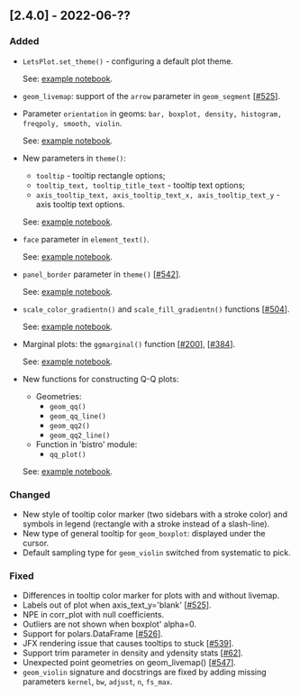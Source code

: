 ## [2.4.0] - 2022-06-??

### Added

- `LetsPlot.set_theme()` - configuring a default plot theme.

  See: [example notebook](https://nbviewer.jupyter.org/github/JetBrains/lets-plot/blob/master/docs/f-22b/default_theme.ipynb).

- `geom_livemap`: support of the `arrow` parameter in `geom_segment` [[#525](https://github.com/JetBrains/lets-plot/issues/131)].
      
- Parameter `orientation` in geoms: `bar, boxplot, density, histogram, freqpoly, smooth, violin`.

  See: [example notebook](https://nbviewer.org/github/JetBrains/lets-plot/blob/master/docs/f-22b/y_orientation.ipynb).

- New parameters in `theme()`:
  - `tooltip` - tooltip rectangle options;
  - `tooltip_text, tooltip_title_text` - tooltip text options;
  - `axis_tooltip_text, axis_tooltip_text_x, axis_tooltip_text_y` - axis tooltip text options.
  
  See: [example notebook](https://nbviewer.org/github/JetBrains/lets-plot/blob/master/docs/f-22b/tooltips_theme.ipynb).

- `face` parameter in `element_text()`.
    
  See: [example notebook](https://nbviewer.org/github/JetBrains/lets-plot/blob/master/docs/f-22b/set_font_faces.ipynb).

- `panel_border` parameter in `theme()` [[#542](https://github.com/JetBrains/lets-plot/issues/542)].
  
  See: [example notebook](https://nbviewer.org/github/JetBrains/lets-plot/blob/master/docs/f-22b/panel_border.ipynb).
  
- `scale_color_gradientn()` and `scale_fill_gradientn()` functions [[#504](https://github.com/JetBrains/lets-plot/issues/504)].

  See: [example notebook](https://nbviewer.org/github/JetBrains/lets-plot/blob/master/docs/f-22b/scale_%28color_fill%29_gradientn.ipynb).
         
- Marginal plots: the `ggmarginal()` function [[#200](https://github.com/JetBrains/lets-plot/issues/200)],
[[#384](https://github.com/JetBrains/lets-plot/issues/384)]. 

  See: [example notebook](https://nbviewer.org/github/JetBrains/lets-plot/blob/master/docs/f-22b/marginal_layers.ipynb).

- New functions for constructing Q-Q plots:
  - Geometries: 
    - `geom_qq()`
    - `geom_qq_line()`
    - `geom_qq2()`
    - `geom_qq2_line()`
  - Function in 'bistro' module:
    - `qq_plot()`

  See: [example notebook](https://nbviewer.org/github/JetBrains/lets-plot/blob/master/docs/f-22b/qq_plots.ipynb).

### Changed

- New style of tooltip color marker (two sidebars with a stroke color)
  and symbols in legend (rectangle with a stroke instead of a slash-line).
- New type of general tooltip for `geom_boxplot`: displayed under the cursor.
- Default sampling type for `geom_violin` switched from systematic to pick.

### Fixed

- Differences in tooltip color marker for plots with and without livemap.
- Labels out of plot when axis_text_y='blank' [[#525](https://github.com/JetBrains/lets-plot/issues/525)].
- NPE in corr_plot with null coefficients.
- Outliers are not shown when boxplot' alpha=0.
- Support for polars.DataFrame [[#526](https://github.com/JetBrains/lets-plot/issues/526)].
- JFX rendering issue that causes tooltips to stuck [[#539](https://github.com/JetBrains/lets-plot/issues/539)].
- Support trim parameter in density and ydensity stats [[#62](https://github.com/JetBrains/lets-plot/issues/62)].
- Unexpected point geometries on geom_livemap() [[#547](https://github.com/JetBrains/lets-plot/issues/547)].
- `geom_violin` signature and docstrings are fixed by adding missing parameters `kernel`, `bw`, `adjust`, `n`, `fs_max`.
